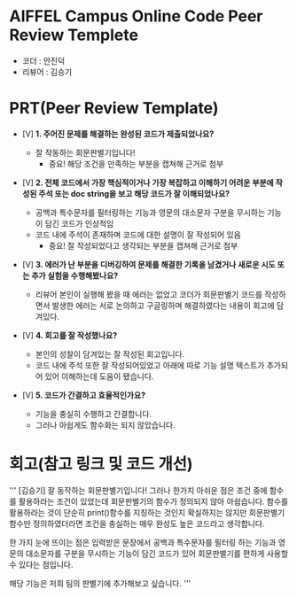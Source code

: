 # AIFFEL Campus Online Code Peer Review Templete
- 코더 : 안진덕
- 리뷰어 : 김승기


# PRT(Peer Review Template)
- [V]  **1. 주어진 문제를 해결하는 완성된 코드가 제출되었나요?**
    - 잘 작동하는 회문판별기입니다!
        - 중요! 해당 조건을 만족하는 부분을 캡쳐해 근거로 첨부
    
- [V]  **2. 전체 코드에서 가장 핵심적이거나 가장 복잡하고 이해하기 어려운 부분에 작성된 
주석 또는 doc string을 보고 해당 코드가 잘 이해되었나요?**
    - 공백과 특수문자를 필터링하는 기능과 영문의 대소문자 구분을 무시하는 기능이 담긴 코드가 인상적임
    - 코드 내에 주석이 존재하며 코드에 대한 설명이 잘 작성되어 있음
        - 중요! 잘 작성되었다고 생각되는 부분을 캡쳐해 근거로 첨부
        
- [V]  **3. 에러가 난 부분을 디버깅하여 문제를 해결한 기록을 남겼거나
새로운 시도 또는 추가 실험을 수행해봤나요?**
    - 리뷰어 본인이 실행해 봤을 때 에러는 없었고
      코더가 회문판별기 코드를 작성하면서 발생한 에러는
      서로 논의하고 구글링하며 해결하였다는 내용이 회고에 담겨있다.
        
- [V]  **4. 회고를 잘 작성했나요?**
    - 본인의 성찰이 담겨있는 잘 작성된 회고입니다.
    - 코드 내에 주석 또한 잘 작성되어있었고
      아래에 따로 기능 설명 텍스트가 추가되어 있어 이해하는데 도움이 됐습니다.
        
- [V]  **5. 코드가 간결하고 효율적인가요?**
    - 기능을 충실히 수행하고 간결합니다.
    - 그러나 아쉽게도 함수화는 되지 않았습니다.


# 회고(참고 링크 및 코드 개선)
'''
[김승기]
잘 동작하는 회문판별기입니다!
그러나 한가지 아쉬운 점은 조건 중에 함수를 활용하라는 조건이 있었는데
회문판별기의 함수가 정의되지 않아 아쉽습니다.
함수를 활용하라는 것이 단순히 print()함수를 지칭하는 것인지 확실하지는 않지만
회문판별기 함수만 정의하였더라면 조건을 충실하는 매우 완성도 높은 코드라고 생각합니다.

한 가지 눈에 뜨이는 점은 
입력받은 문장에서 공백과 특수문자를 필터링 하는 기능과
영문의 대소문자를 구분을 무시하는 기능이 담긴 코드가 있어 
회문판별기를 편하게 사용할 수 있다는 점입니다.

해당 기능은 저희 팀의 판별기에 추가해보고 싶습니다.
'''

